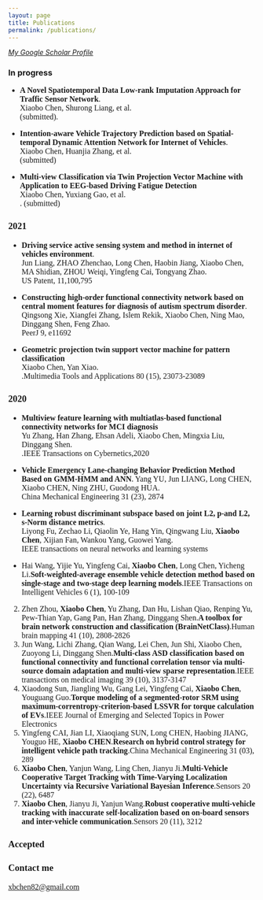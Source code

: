 ```yaml
---
layout: page
title: Publications
permalink: /publications/
---
```

*[My Google Scholar Profile](https://scholar.google.com/citations?user=F2sBN_oAAAAJ&hl=en&oi=sra)*

### In progress
- **<font size=3 face="Times New Roman">A Novel Spatiotemporal Data Low-rank Imputation Approach for Traffic Sensor Network</font>**<font size=3 face="Times New Roman">.  
  <font size=3 face="Times New Roman">Xiaobo Chen, Shurong Liang, et al.</font>  
  <font size=3 face="Times New Roman">(submitted).</font>  

- **<font size=3 face="Times New Roman">Intention-aware Vehicle Trajectory Prediction based on Spatial-temporal Dynamic Attention Network for Internet of Vehicles</font>**.  
  <font size=3 face="Times New Roman">Xiaobo Chen, Huanjia Zhang, et al.</font>  
  <font size=3 face="Times New Roman"> (submitted)</font>  

- **<font size=3 face="Times New Roman">Multi-view Classification via Twin Projection Vector Machine with Application to EEG-based Driving Fatigue Detection</font>**  
  <font size=3 face="Times New Roman">Xiaobo Chen, Yuxiang Gao, et al.</font>  
  <font size=3 face="Times New Roman">. (submitted)</font>  


### 2021
- <font size=3 face="Times New Roman"><b>Driving service active sensing system and method in internet of vehicles environment</b>.</font>  
  <font size=3 face="Times New Roman">Jun Liang, ZHAO Zhenchao, Long Chen, Haobin Jiang, Xiaobo Chen, MA Shidian, ZHOU Weiqi, Yingfeng Cai, Tongyang Zhao.</font>  
  <font size=3 face="Times New Roman">US Patent, 11,100,795</font>  

- <font size=3 face="Times New Roman"><b>Constructing high-order functional connectivity network based on central moment features for diagnosis of autism spectrum disorder</b>.</font>    
  <font size=3 face="Times New Roman">Qingsong Xie, Xiangfei Zhang, Islem Rekik, Xiaobo Chen, Ning Mao, Dinggang Shen, Feng Zhao.</font>  
  <font size=3 face="Times New Roman">PeerJ 9, e11692</font>  

- **<font size=3 face="Times New Roman">Geometric projection twin support vector machine for pattern classification</font>**  
  <font size=3 face="Times New Roman">Xiaobo Chen, Yan Xiao.</font>  
  <font size=3 face="Times New Roman">.Multimedia Tools and Applications 80 (15), 23073-23089</font>  

### 2020
- **<font size=3 face="Times New Roman">Multiview feature learning with multiatlas-based functional connectivity networks for MCI diagnosis</font>**  
  <font size=3 face="Times New Roman">Yu Zhang, Han Zhang, Ehsan Adeli, Xiaobo Chen, Mingxia Liu, Dinggang Shen.</font>  
  <font size=3 face="Times New Roman">.IEEE Transactions on Cybernetics,2020</font>  

- **<font size=3 face="Times New Roman">Vehicle Emergency Lane-changing Behavior Prediction Method Based on GMM-HMM and ANN</font>**.
  <font size=3 face="Times New Roman">Yang YU, Jun LIANG, Long CHEN, Xiaobo CHEN, Ning ZHU, Guodong HUA.</font>  
  <font size=3 face="Times New Roman">China Mechanical Engineering 31 (23), 2874</font>  

- **<font size=3 face="Times New Roman">Learning robust discriminant subspace based on joint L2, p-and L2, s-Norm distance metrics</font>**.  
  <font size=3 face="Times New Roman">Liyong Fu, Zechao Li, Qiaolin Ye, Hang Yin, Qingwang Liu, **Xiaobo Chen**, Xijian Fan, Wankou Yang, Guowei Yang.</font>  
  <font size=3 face="Times New Roman">IEEE transactions on neural networks and learning systems</font>  

- Hai Wang, Yijie Yu, Yingfeng Cai, **Xiaobo Chen**, Long Chen, Yicheng Li.**Soft-weighted-average ensemble vehicle detection method based on single-stage and two-stage deep learning models**.IEEE Transactions on Intelligent Vehicles 6 (1), 100-109
2. Zhen Zhou, **Xiaobo Chen**, Yu Zhang, Dan Hu, Lishan Qiao, Renping Yu, Pew‐Thian Yap, Gang Pan, Han Zhang, Dinggang Shen.**A toolbox for brain network construction and classification (BrainNetClass)**.Human brain mapping 41 (10), 2808-2826
3. Jun Wang, Lichi Zhang, Qian Wang, Lei Chen, Jun Shi, Xiaobo Chen, Zuoyong Li, Dinggang Shen.**Multi-class ASD classification based on functional connectivity and functional correlation tensor via multi-source domain adaptation and multi-view sparse representation**.IEEE transactions on medical imaging 39 (10), 3137-3147
4. Xiaodong Sun, Jiangling Wu, Gang Lei, Yingfeng Cai, **Xiaobo Chen**, Youguang Guo.**Torque modeling of a segmented-rotor SRM using maximum-correntropy-criterion-based LSSVR for torque calculation of EVs**.IEEE Journal of Emerging and Selected Topics in Power Electronics
5. Yingfeng CAI, Jian LI, Xiaoqiang SUN, Long CHEN, Haobing JIANG, Youguo HE, **Xiaobo CHEN**.**Research on hybrid control strategy for intelligent vehicle path tracking**.China Mechanical Engineering 31 (03), 289
6. **Xiaobo Chen**, Yanjun Wang, Ling Chen, Jianyu Ji.**Multi-Vehicle Cooperative Target Tracking with Time-Varying Localization Uncertainty via Recursive Variational Bayesian Inference**.Sensors 20 (22), 6487
7.  **Xiaobo Chen**, Jianyu Ji, Yanjun Wang.**Robust cooperative multi-vehicle tracking with inaccurate self-localization based on on-board sensors and inter-vehicle communication**.Sensors 20 (11), 3212

### Accepted


### Contact me

[xbchen82@gmail.com](mailto:xbchen82@gmail.com)